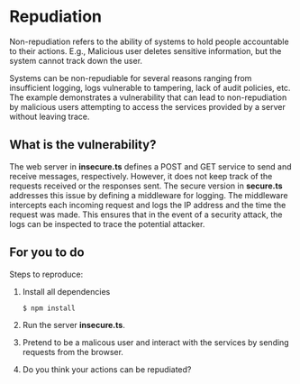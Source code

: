 # Repudiation

Non-repudiation refers to the ability of systems to hold people accountable to their actions. E.g., Malicious user deletes sensitive information, but the system cannot track down the user. 

Systems can be non-repudiable for several reasons ranging from insufficient logging, logs vulnerable to tampering, lack of audit policies, etc. The example demonstrates a vulnerability that can lead to non-repudiation by malicious users attempting to access the services provided by a server without leaving trace.

## What is the vulnerability?

The web server in **insecure.ts** defines a POST and GET service to send and receive messages, respectively. However, it does not keep track of the requests received or the responses sent. The secure version in **secure.ts** addresses this issue by defining a middleware for logging. The middleware intercepts each incoming request and logs the IP address and the time the request was made. This ensures that in the event of a security attack, the logs can be inspected to trace the potential attacker.

## For you to do

Steps to reproduce:

1. Install all dependencies

    `$ npm install`

2. Run the server __insecure.ts__.

3. Pretend to be a malicous user and interact with the services by sending requests from the browser.

4. Do you think your actions can be repudiated?